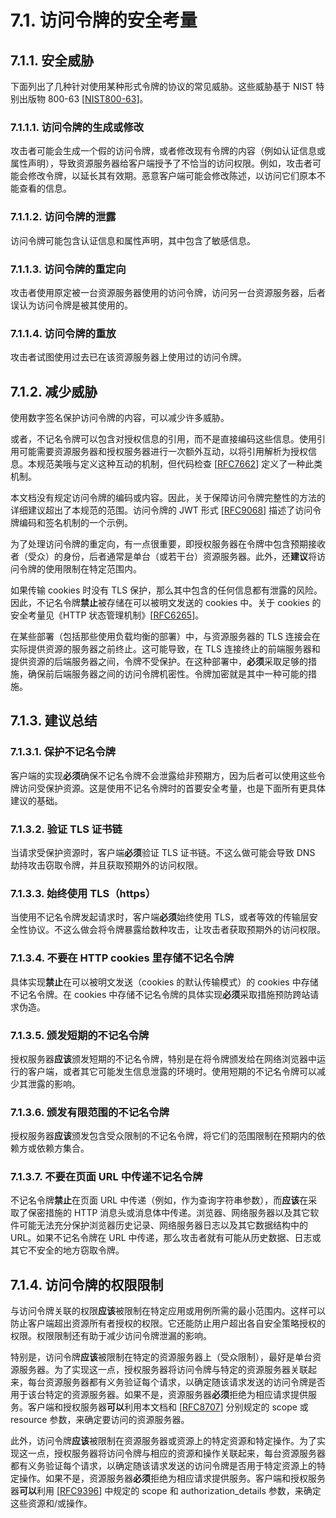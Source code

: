 # 7.1. 访问令牌的安全考量

## 7.1.1. 安全威胁

下面列出了几种针对使用某种形式令牌的协议的常见威胁。这些威胁基于 NIST 特别出版物 800-63 [[NIST800-63](http://csrc.nist.gov/publications/)]。

### 7.1.1.1. 访问令牌的生成或修改

攻击者可能会生成一个假的访问令牌，或者修改现有令牌的内容（例如认证信息或属性声明），导致资源服务器给客户端授予了不恰当的访问权限。例如，攻击者可能会修改令牌，以延长其有效期。恶意客户端可能会修改陈述，以访问它们原本不能查看的信息。

### 7.1.1.2. 访问令牌的泄露

访问令牌可能包含认证信息和属性声明，其中包含了敏感信息。

### 7.1.1.3. 访问令牌的重定向

攻击者使用原定被一台资源服务器使用的访问令牌，访问另一台资源服务器，后者误认为访问令牌是被其使用的。

### 7.1.1.4. 访问令牌的重放

攻击者试图使用过去已在该资源服务器上使用过的访问令牌。

## 7.1.2. 减少威胁

使用数字签名保护访问令牌的内容，可以减少许多威胁。

或者，不记名令牌可以包含对授权信息的引用，而不是直接编码这些信息。使用引用可能需要资源服务器和授权服务器进行一次额外互动，以将引用解析为授权信息。本规范美哦与定义这种互动的机制，但代码检查 [[RFC7662](https://www.rfc-editor.org/info/rfc7662)] 定义了一种此类机制。

本文档没有规定访问令牌的编码或内容。因此，关于保障访问令牌完整性的方法的详细建议超出了本规范的范围。访问令牌的 JWT 形式 [[RFC9068](https://www.rfc-editor.org/info/rfc9068)] 描述了访问令牌编码和签名机制的一个示例。

为了处理访问令牌的重定向，有一点很重要，即授权服务器在令牌中包含预期接收者（受众）的身份，后者通常是单台（或若干台）资源服务器。此外，还**建议**将访问令牌的使用限制在特定范围内。

如果传输 cookies 时没有 TLS 保护，那么其中包含的任何信息都有泄露的风险。因此，不记名令牌**禁止**被存储在可以被明文发送的 cookies 中。关于 cookies 的安全考量见《HTTP 状态管理机制》[[RFC6265](https://www.rfc-editor.org/info/rfc6265)]。

在某些部署（包括那些使用负载均衡的部署）中，与资源服务器的 TLS 连接会在实际提供资源的服务器之前终止。这可能导致，在 TLS 连接终止的前端服务器和提供资源的后端服务器之间，令牌不受保护。在这种部署中，**必须**采取足够的措施，确保前后端服务器之间的访问令牌机密性。令牌加密就是其中一种可能的措施。

## 7.1.3. 建议总结

### 7.1.3.1. 保护不记名令牌

客户端的实现**必须**确保不记名令牌不会泄露给非预期方，因为后者可以使用这些令牌访问受保护资源。这是使用不记名令牌时的首要安全考量，也是下面所有更具体建议的基础。

### 7.1.3.2. 验证 TLS 证书链

当请求受保护资源时，客户端**必须**验证 TLS 证书链。不这么做可能会导致 DNS 劫持攻击窃取令牌，并且获取预期外的访问权限。

### 7.1.3.3. 始终使用 TLS（https）

当使用不记名令牌发起请求时，客户端**必须**始终使用 TLS，或者等效的传输层安全性协议。不这么做会将令牌暴露给数种攻击，让攻击者获取预期外的访问权限。

### 7.1.3.4. 不要在 HTTP cookies 里存储不记名令牌

具体实现**禁止**在可以被明文发送（cookies 的默认传输模式）的 cookies 中存储不记名令牌。在 cookies 中存储不记名令牌的具体实现**必须**采取措施预防跨站请求伪造。

### 7.1.3.5. 颁发短期的不记名令牌

授权服务器**应该**颁发短期的不记名令牌，特别是在将令牌颁发给在网络浏览器中运行的客户端，或者其它可能发生信息泄露的环境时。使用短期的不记名令牌可以减少其泄露的影响。

### 7.1.3.6. 颁发有限范围的不记名令牌

授权服务器**应该**颁发包含受众限制的不记名令牌，将它们的范围限制在预期内的依赖方或依赖方集合。

### 7.1.3.7. 不要在页面 URL 中传递不记名令牌

不记名令牌**禁止**在页面 URL 中传递（例如，作为查询字符串参数），而**应该**在采取了保密措施的 HTTP 消息头或消息体中传递。浏览器、网络服务器以及其它软件可能无法充分保护浏览器历史记录、网络服务器日志以及其它数据结构中的 URL。如果不记名令牌在 URL 中传递，那么攻击者就有可能从历史数据、日志或其它不安全的地方窃取令牌。

## 7.1.4. 访问令牌的权限限制

与访问令牌关联的权限**应该**被限制在特定应用或用例所需的最小范围内。这样可以防止客户端超出资源所有者授权的权限。它还能防止用户超出各自安全策略授权的权限。权限限制还有助于减少访问令牌泄漏的影响。

特别是，访问令牌**应该**被限制在特定的资源服务器上（受众限制），最好是单台资源服务器。为了实现这一点，授权服务器将访问令牌与特定的资源服务器关联起来，每台资源服务器都有义务验证每个请求，以确定随该请求发送的访问令牌是否用于该台特定的资源服务器。如果不是，资源服务器**必须**拒绝为相应请求提供服务。客户端和授权服务器**可以**利用本文档和 [[RFC8707](https://www.rfc-editor.org/info/rfc8707)] 分别规定的 scope 或 resource 参数，来确定要访问的资源服务器。

此外，访问令牌**应该**被限制在资源服务器或资源上的特定资源和特定操作。为了实现这一点，授权服务器将访问令牌与相应的资源和操作关联起来，每台资源服务器都有义务验证每个请求，以确定随该请求发送的访问令牌是否用于特定资源上的特定操作。如果不是，资源服务器**必须**拒绝为相应请求提供服务。客户端和授权服务器**可以**利用 [[RFC9396](https://www.rfc-editor.org/info/rfc9396)] 中规定的 scope 和 authorization_details 参数，来确定这些资源和/或操作。
